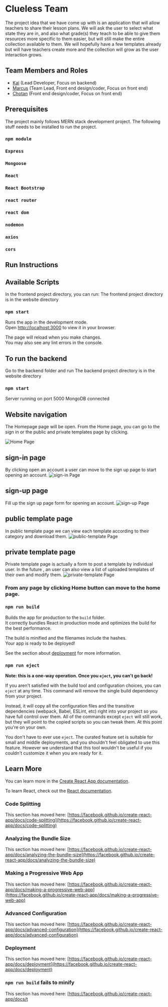 # Clueless Team
The project idea that we have come up with is an application that will allow teachers to share their lesson plans. We will ask the user to select what state they are in, and also what grade(s) they teach to be able to give them resources more specific to them easier, but will still make the entire collection available to them. We will hopefully have a few templates already but will have teachers create more and the collection will grow as the user interaction grows.

## Team Members and Roles

* [Kai](https://github.com/KaiDu4/CIS350-HW2-Dulak) (Lead Developer, Focus on backend)
* [Marcus](https://github.com/mabaddom/CIS350---HW2-Abad-Dominguez) (Team Lead, Front end design/coder, Focus on front end)
* [Chotan](https://github.com/ChotanSharma/CIS350-HW2-SHARMA) (Front end design/coder, Focus on front end)

## Prerequisites
The project mainly follows MERN stack development project. The following stuff needs to be installed to run the project. 

### `npm module`
### `Express`
### `Mongoose`
### `React`
### `React Bootstrap`
### `react router`
### `react dom`
### `nodemon`
### `axios`
### `cors`

## Run Instructions


## Available Scripts

In the frontend project directory, you can run:
The frontend project directory is in the website directory 

### `npm start`

Runs the app in the development mode.\
Open [http://localhost:3000](http://localhost:3000) to view it in your browser.

The page will reload when you make changes.\
You may also see any lint errors in the console.

## To run the backend

Go to the backend folder and run 
The backend project directory is in the website directory 

### `npm start`

Server running on port 5000
MongoDB connected

## Website navigation

The Homepage page will be open. From the Home page, you can go to the sign in or the public and private templates page by clicking.

![Home Page](./artifacts/images_site/image.png)

## sign-in page
By clicking open an account a user can move to the sign up page to start opening an account.
![sign-in Page](./artifacts/images_site/Screenshot%202024-12-12%20210853.png)

## sign-up page
Fill up the sign up page form for opening an account.
![sign-up Page](./artifacts/images_site/Screenshot%202024-12-12%20211441.png)

## public template page
In public template page we can view each template according to their category and download them.
![public-template Page](./artifacts/images_site/Screenshot%202024-12-12%20211658.png)

## private template page
Private template page is actually a form to post a template by individual user. In the future , an user can also view a list of uploaded templates of their own and modify them.
![private-template Page](./artifacts/images_site/Screenshot%202024-12-12%20212243.png)

### From any page by clicking Home button can move to the home page.

### `npm run build`

Builds the app for production to the `build` folder.\
It correctly bundles React in production mode and optimizes the build for the best performance.

The build is minified and the filenames include the hashes.\
Your app is ready to be deployed!

See the section about [deployment](https://facebook.github.io/create-react-app/docs/deployment) for more information.

### `npm run eject`

**Note: this is a one-way operation. Once you `eject`, you can't go back!**

If you aren't satisfied with the build tool and configuration choices, you can `eject` at any time. This command will remove the single build dependency from your project.

Instead, it will copy all the configuration files and the transitive dependencies (webpack, Babel, ESLint, etc) right into your project so you have full control over them. All of the commands except `eject` will still work, but they will point to the copied scripts so you can tweak them. At this point you're on your own.

You don't have to ever use `eject`. The curated feature set is suitable for small and middle deployments, and you shouldn't feel obligated to use this feature. However we understand that this tool wouldn't be useful if you couldn't customize it when you are ready for it.

## Learn More

You can learn more in the [Create React App documentation](https://facebook.github.io/create-react-app/docs/getting-started).

To learn React, check out the [React documentation](https://reactjs.org/).

### Code Splitting

This section has moved here: [https://facebook.github.io/create-react-app/docs/code-splitting](https://facebook.github.io/create-react-app/docs/code-splitting)

### Analyzing the Bundle Size

This section has moved here: [https://facebook.github.io/create-react-app/docs/analyzing-the-bundle-size](https://facebook.github.io/create-react-app/docs/analyzing-the-bundle-size)

### Making a Progressive Web App

This section has moved here: [https://facebook.github.io/create-react-app/docs/making-a-progressive-web-app](https://facebook.github.io/create-react-app/docs/making-a-progressive-web-app)

### Advanced Configuration

This section has moved here: [https://facebook.github.io/create-react-app/docs/advanced-configuration](https://facebook.github.io/create-react-app/docs/advanced-configuration)

### Deployment

This section has moved here: [https://facebook.github.io/create-react-app/docs/deployment](https://facebook.github.io/create-react-app/docs/deployment)

### `npm run build` fails to minify

This section has moved here: [https://facebook.github.io/create-react-app/docs/t
